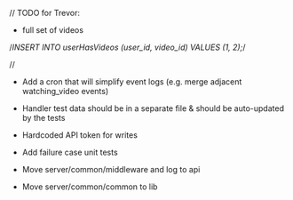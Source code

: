 // TODO for Trevor:
* full set of videos

/*INSERT INTO userHasVideos (user_id, video_id) VALUES (1, 2);*/

//

- Add a cron that will simplify event logs (e.g. merge adjacent watching_video events)

- Handler test data should be in a separate file & should be auto-updated by the tests

- Hardcoded API token for writes

- Add failure case unit tests

- Move server/common/middleware and log to api
- Move server/common/common to lib
